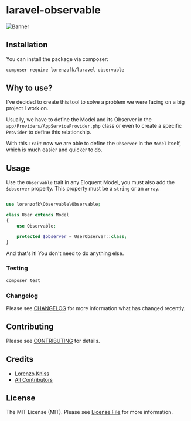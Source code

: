 # laravel-observable

![Banner](https://banners.beyondco.de/Laravel%20Observable.png?theme=light&packageManager=composer+require&packageName=lorenzofk%2Flaravel-observable&pattern=architect&style=style_1&description=Observe+your+models+automatically&md=1&showWatermark=1&fontSize=100px&images=https%3A%2F%2Flaravel.com%2Fimg%2Flogomark.min.svg)

## Installation

You can install the package via composer:

```bash
composer require lorenzofk/laravel-observable
```

## Why to use?

I've decided to create this tool to solve a problem we were facing on a big project I work on. 

Usually, we have to define the Model and its Observer in the `app/Providers/AppServiceProvider.php` class or even to create a specific `Provider` to define this relationship.

With this `Trait` now we are able to define the `Observer` in the `Model` itself, which is much easier and quicker to do.

## Usage

Use the `Observable` trait in any Eloquent Model, you must also add the `$observer` property. This property must be a `string` or an `array`.

```php

use lorenzofk\Observable\Observable;

class User extends Model
{
    use Observable;

    protected $observer = UserObserver::class;
}

```

And that's it! You don't need to do anything else.

### Testing

```bash
composer test
```

### Changelog

Please see [CHANGELOG](CHANGELOG.md) for more information what has changed recently.

## Contributing

Please see [CONTRIBUTING](CONTRIBUTING.md) for details.

## Credits

-   [Lorenzo Kniss](https://github.com/lorenzofk)
-   [All Contributors](../../contributors)

## License

The MIT License (MIT). Please see [License File](LICENSE.md) for more information.
